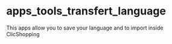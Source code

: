 # apps_tools_transfert_language
This apps allow you to save your language and to import inside ClicShopping
